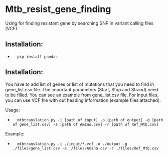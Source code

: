 # Mtb_resist_gene_finding
Using for finding resistant gene by searching SNP in variant calling files (VCF)

## Installation:
 -       pip install pandas

## Installation:
You have to add list of genes or list of mutations that you need to find in gene_list.csv file. The important parameters (Start, Stop and Strand) need to be filled. You can see an example from gene_list.csv file. For input files, you can use VCF file with out heading information (example files attached). 

Usage:
 -       mtbtranslation.py -i [path of input] -o [path of output] -g [path of gene_list.csv] -a [path of Amino.csv] -r [path of Ref_Mtb.csv]

Example:
 -       mtbtranslation.py -i ./input/*.vcf -o ./output -g ./files/gene_list.csv -a ./files/Amino.csv -r ./files/Ref_Mtb.csv
  
